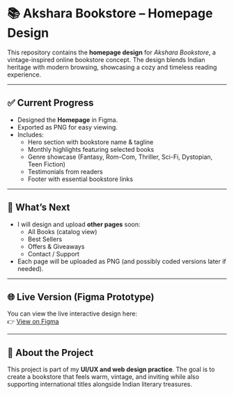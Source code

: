 # 📚 Akshara Bookstore – Homepage Design  

This repository contains the **homepage design** for *Akshara Bookstore*, a vintage-inspired online bookstore concept. The design blends Indian heritage with modern browsing, showcasing a cozy and timeless reading experience.  

---

## ✅ Current Progress  
- Designed the **Homepage** in Figma.  
- Exported as PNG for easy viewing.  
- Includes:  
  - Hero section with bookstore name & tagline  
  - Monthly highlights featuring selected books  
  - Genre showcase (Fantasy, Rom-Com, Thriller, Sci-Fi, Dystopian, Teen Fiction)  
  - Testimonials from readers  
  - Footer with essential bookstore links  

---

## 🚀 What’s Next  
- I will design and upload **other pages** soon:  
  - All Books (catalog view)  
  - Best Sellers  
  - Offers & Giveaways  
  - Contact / Support  
- Each page will be uploaded as PNG (and possibly coded versions later if needed).  

---

## 🌐 Live Version (Figma Prototype)  
You can view the live interactive design here:  
👉 [View on Figma](https://www.figma.com/proto/E2xBjeEVJJruzoGfEiQF87/Akshara?node-id=1-7&t=M1vpz5yeNrtSTHN7-1)  

---


## 📖 About the Project  
This project is part of my **UI/UX and web design practice**. The goal is to create a bookstore that feels warm, vintage, and inviting while also supporting international titles alongside Indian literary treasures.  
